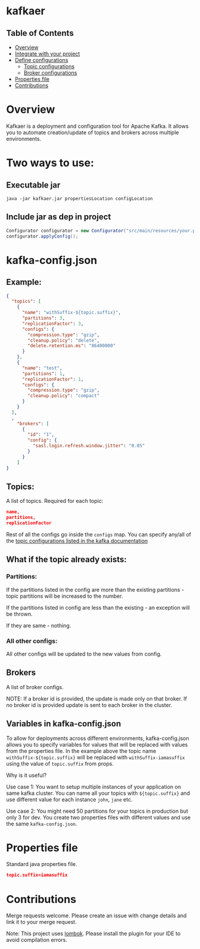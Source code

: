 # kafkaer

## Table of Contents
 - [Overview](#overview)
 - [Integrate with your project](#two-ways-to-use)
 - [Define configurations](#kafka-config.json)
    - [Topic configurations](#topics)
    - [Broker configurations](#brokers)
 - [Properties file](#properties-file)
 - [Contributions](#contributions)

 
# Overview
Kafkaer is a deployment and configuration tool for Apache Kafka. It allows you to automate creation/update of topics and brokers across multiple environments. 

# Two ways to use:
## Executable jar
```
java -jar kafkaer.jar propertiesLocation configLocation
```

## Include jar as dep in project
```java
Configurator configurator = new Configurator("src/main/resources/your.properties", "src/main/resources/kafka-config.json");
configurator.applyConfig();
```

# kafka-config.json
## Example:
```json
{
  "topics": [
    {
      "name": "withSuffix-${topic.suffix}",
      "partitions": 3,
      "replicationFactor": 3,
      "configs": {
        "compression.type": "gzip",
        "cleanup.policy": "delete",
        "delete.retention.ms": "86400000"
      }
    },
    {
      "name": "test",
      "partitions": 1,
      "replicationFactor": 1,
      "configs": {
        "compression.type": "gzip",
        "cleanup.policy": "compact"
      }
    }
  ],
  ,
    "brokers": [
      {
        "id": "1",
        "config": {
          "sasl.login.refresh.window.jitter": "0.05"
        }
      }
    ]
}

```

## Topics:
A list of topics. Required for each topic:
```json
name,
partitions,
replicationFactor
```

Rest of all the configs go inside the `configs` map. You can specify any/all of the [topic configurations listed in the kafka documentation](https://kafka.apache.org/documentation/#topicconfigs)

## What if the topic already exists:
### Partitions:
If the partitions listed in the config are more than the existing partitions - topic partitions will be increased to the number.

If the partitions listed in config are less than the existing - an exception will be thrown.

If they are same - nothing.

### All other configs:
All other configs will be updated to the new values from config.

## Brokers
A list of broker configs.

NOTE: If a broker id is provided, the update is made only on that broker. If no broker id is provided update is sent to each broker in the cluster.



## Variables in kafka-config.json 
To allow for deployments across different environments, kafka-config.json allows you to specify variables for values that will be replaced with values from the properties file. In the example above the topic name `withSuffix-${topic.suffix}` will be replaced with `withSuffix-iamasuffix` using the value of `topic.suffix` from props. 

Why is it useful?

Use case 1: You want to setup multiple instances of your application on same kafka cluster. You can name all your topics with `${topic.suffix}` and use different value for each instance `john`, `jane` etc.

Use case 2: You might need 50 partitions for your topics in production but only 3 for dev. You create two properties files with different values and use the same `kafka-config.json`.

# Properties file
Standard java properties file.
```json
topic.suffix=iamasuffix
```

# Contributions
Merge requests welcome. Please create an issue with change details and link it to your merge request.

Note: This project uses [lombok](https://projectlombok.org/). Please install the plugin for your IDE to avoid compilation errors.